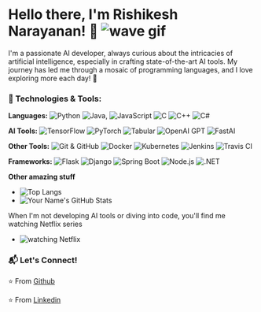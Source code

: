 # Hello there, I'm Rishikesh Narayanan! 👋 ![wave gif](https://github.com/nixin72/nixin72/blob/master/wave.gif)

I'm a passionate AI developer, always curious about the intricacies of artificial intelligence, especially in crafting state-of-the-art AI tools. My journey has led me through a mosaic of programming languages, and I love exploring more each day! 🚀

### 💼 Technologies & Tools:

**Languages:** 
![Python](https://img.shields.io/badge/-Python-3776AB?logo=python&logoColor=white) ![Java](https://img.shields.io/badge/-Java-007396?logo=java&logoColor=white), ![JavaScript](https://img.shields.io/badge/-JavaScript-F7DF1E?logo=javascript&logoColor=black) ![C](https://img.shields.io/badge/-C-A8B9CC?logo=c&logoColor=white) ![C++](https://img.shields.io/badge/-C++-00599C?logo=c%2B%2B&logoColor=white) ![C#](https://img.shields.io/badge/-C%23-239120?logo=c-sharp&logoColor=white) 


**AI Tools:** 
![TensorFlow](https://img.shields.io/badge/-TensorFlow-FF6F00?logo=tensorflow&logoColor=white) 
![PyTorch](https://img.shields.io/badge/-PyTorch-EE4C2C?logo=pytorch&logoColor=white) 
![Tabular](https://img.shields.io/badge/Tabular-8A2BE2)
![OpenAI GPT](https://img.shields.io/badge/OpenAI%20GPT-00A36C) 
![FastAI](https://img.shields.io/badge/-FastAI-1DB954?logo=fastai&logoColor=white) 

**Other Tools:** 
![Git & GitHub](https://img.shields.io/badge/-Git-ED5A47?logo=git&logoColor=white) 
![Docker](https://img.shields.io/badge/-Docker-2496ED?logo=docker&logoColor=white)
![Kubernetes](https://img.shields.io/badge/-Kubernetes-326CE5?logo=kubernetes&logoColor=white) 
![Jenkins](https://img.shields.io/badge/-Jenkins-D24939?logo=jenkins&logoColor=white)
![Travis CI](https://img.shields.io/badge/-Travis_CI-3EAAAF?logo=travis-ci&logoColor=white)

**Frameworks:** 
![Flask](https://img.shields.io/badge/-Flask-000000?logo=flask&logoColor=white) 
![Django](https://img.shields.io/badge/-Django-092E20?logo=django&logoColor=white) 
![Spring Boot](https://img.shields.io/badge/-Spring_Boot-6DB33F?logo=spring-boot&logoColor=white) 
![Node.js](https://img.shields.io/badge/-Node.js-339933?logo=node.js&logoColor=white) 
![.NET](https://img.shields.io/badge/-.NET-512BD4?logo=.net&logoColor=white) 

**Other amazing stuff**
 - ![Top Langs](https://github-readme-stats.vercel.app/api/top-langs/?username=rishikesh312&theme=tokyonight)
 - ![Your Name's GitHub Stats](https://github-readme-stats.vercel.app/api?username=rishikesh312&show_icons=true&theme=radical)
 
When I'm not developing AI tools or diving into code, you'll find me watching Netflix series
- ![watching Netflix](https://media.tenor.com/gDWXh_83aQgAAAAC/netflix-netflix-and-chill.gif)
### 📬 Let's Connect!

⭐️ From [Github](https://github.com/rishikesh312/)

⭐️ From [Linkedin](https://www.linkedin.com/in/rishikesh-n-878bb8a7/)
